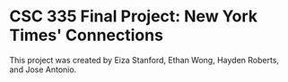 # CSC 335 Final Project: New York Times' Connections

This project was created by Eiza Stanford, Ethan Wong, Hayden Roberts, and Jose Antonio.
